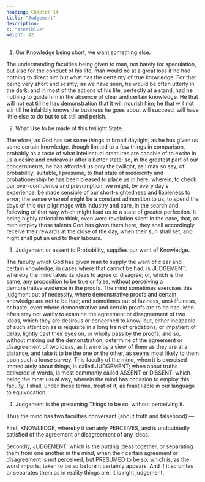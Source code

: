 ```yaml
---
heading: Chapter 14
title: "Judgement"
description: 
c: "steelblue"
weight: 42
---
```



1. Our Knowledge being short, we want something else.

The understanding faculties being given to man, not barely for speculation, but also for the conduct of his life, man would be at a great loss if he had nothing to direct him but what has the certainty of true knowledge. For that being very short and scanty, as we have seen, he would be often utterly in the dark, and in most of the actions of his life, perfectly at a stand, had he nothing to guide him in the absence of clear and certain knowledge. He that will not eat till he has demonstration that it will nourish him; he that will not stir till he infallibly knows the business he goes about will succeed, will have little else to do but to sit still and perish.

2. What Use to be made of this twilight State.

Therefore, as God has set some things in broad daylight; as he has given us some certain knowledge, though limited to a few things in comparison, probably as a taste of what intellectual creatures are capable of to excite in us a desire and endeavour after a better state: so, in the greatest part of our concernments, he has afforded us only the twilight, as I may so say, of probability; suitable, I presume, to that state of mediocrity and probationership he has been pleased to place us in here; wherein, to check our over-confidence and presumption, we might, by every day's experience, be made sensible of our short-sightedness and liableness to error; the sense whereof might be a constant admonition to us, to spend the days of this our pilgrimage with industry and care, in the search and following of that way which might lead us to a state of greater perfection. It being highly rational to think, even were revelation silent in the case, that, as men employ those talents God has given them here, they shall accordingly receive their rewards at the close of the day, when their sun shall set, and night shall put an end to their labours.

3. Judgement or assent to Probability, supplies our want of Knowledge.

The faculty which God has given man to supply the want of clear and certain knowledge, in cases where that cannot be had, is JUDGEMENT: whereby the mind takes its ideas to agree or disagree; or, which is the same, any proposition to be true or false, without perceiving a demonstrative evidence in the proofs. The mind sometimes exercises this judgment out of necessity, where demonstrative proofs and certain knowledge are not to be had; and sometimes out of laziness, unskilfulness, or haste, even where demonstrative and certain proofs are to be had. Men often stay not warily to examine the agreement or disagreement of two ideas, which they are desirous or concerned to know; but, either incapable of such attention as is requisite in a long train of gradations, or impatient of delay, lightly cast their eyes on, or wholly pass by the proofs; and so, without making out the demonstration, determine of the agreement or disagreement of two ideas, as it were by a view of them as they are at a distance, and take it to be the one or the other, as seems most likely to them upon such a loose survey. This faculty of the mind, when it is exercised immediately about things, is called JUDGEMENT; when about truths delivered in words, is most commonly called ASSENT or DISSENT: which being the most usual way, wherein the mind has occasion to employ this faculty, I shall, under these terms, treat of it, as feast liable in our language to equivocation.

4. Judgement is the presuming Things to be so, without perceiving it.

Thus the mind has two faculties conversant (about truth and falsehood):—

First, KNOWLEDGE, whereby it certainly PERCEIVES, and is undoubtedly satisfied of the agreement or disagreement of any ideas.

Secondly, JUDGEMENT, which is the putting ideas together, or separating them from one another in the mind, when their certain agreement or disagreement is not perceived, but PRESUMED to be so; which is, as the word imports, taken to be so before it certainly appears. And if it so unites or separates them as in reality things are, it is right judgement.

